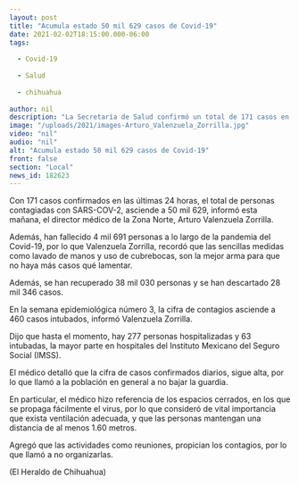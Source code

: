 ```yaml
---
layout: post
title: "Acumula estado 50 mil 629 casos de Covid-19"
date: 2021-02-02T18:15:00.000-06:00
tags:
  
  - Covid-19
  
  - Salud
  
  - chihuahua
  
author: nil
description: "La Secretaría de Salud confirmó un total de 171 casos en las últimas 24 horas"
image: "/uploads/2021/images-Arturo_Valenzuela_Zorrilla.jpg"
video: "nil"
audio: "nil"
alt: "Acumula estado 50 mil 629 casos de Covid-19"
front: false
section: "Local"
news_id: 182623
---
```


Con 171 casos confirmados en las últimas 24 horas, el total de personas contagiadas con SARS-COV-2, asciende a 50 mil 629, informó esta mañana, el director médico de la Zona Norte, Arturo Valenzuela Zorrilla.

Además, han fallecido 4 mil 691 personas a lo largo de la pandemia del Covid-19, por lo que Valenzuela Zorrilla, recordó que las sencillas medidas como lavado de manos y uso de cubrebocas, son la mejor arma para que no haya más casos qué lamentar.

Además, se han recuperado 38 mil 030 personas y se han descartado 28 mil 346 casos.

En la semana epidemiológica número 3, la cifra de contagios asciende a 460 casos intubados, informó Valenzuela Zorrilla.

Dijo que hasta el momento, hay 277 personas hospitalizadas y 63 intubadas, la mayor parte en hospitales del Instituto Mexicano del Seguro Social (IMSS).

El médico detalló que la cifra de casos confirmados diarios, sigue alta, por lo que llamó a la población en general a no bajar la guardia.

En particular, el médico hizo referencia de los espacios cerrados, en los que se propaga fácilmente el virus, por lo que consideró de vital importancia que exista ventilación adecuada, y que las personas mantengan una distancia de al menos 1.60 metros.

Agregó que las actividades como reuniones, propician los contagios, por lo que llamó a no organizarlas.

(El Heraldo de Chihuahua)